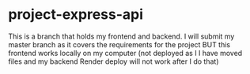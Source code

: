 # project-express-api

This is a branch that holds my frontend and backend. I will submit my master branch as it covers the requirements for the project BUT this frontend works locally on my computer (not deployed as I I have moved files and my backend Render deploy will not work after I do that)
